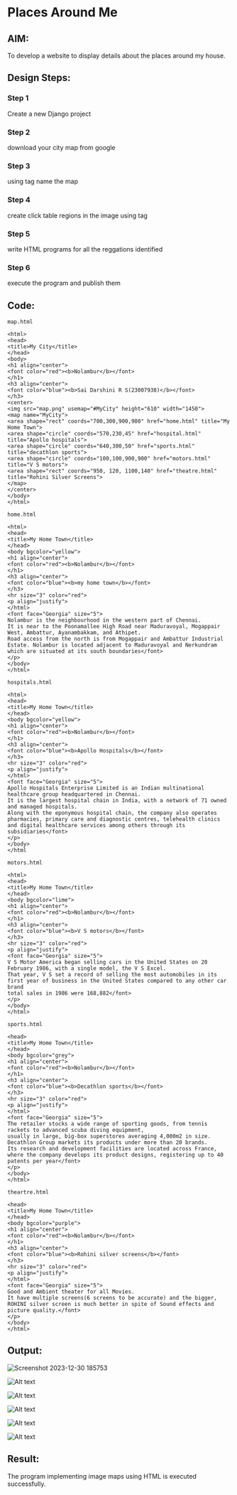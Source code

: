 # Places Around Me
## AIM:
To develop a website to display details about the places around my house.

## Design Steps:

### Step 1
Create a new Django project

### Step 2
download your city map from google

### Step 3
using tag name the map

### Step 4
create click table regions in the image using tag

### Step 5
write HTML programs for all the reggations identified

### Step 6
execute the program and publish them

## Code:

```
map.html

<html>
<head>
<title>My City</title>
</head>
<body>
<h1 align="center">
<font color="red"><b>Nolambur</b></font>
</h1>
<h3 align="center">
<font color="blue"><b>Sai Darshini R S(23007938)</b></font>
</h3>
<center>
<img src="map.png" usemap="#MyCity" height="610" width="1450">
<map name="MyCity">
<area shape="rect" coords="700,300,900,900" href="home.html" title="My Home Town">
<area shape="circle" coords="570,230,45" href="hospital.html" title="Apollo hospitals">
<area shape="circle" coords="640,300,50" href="sports.html" title="decathlon sports">
<area shape="circle" coords="100,100,900,900" href="motors.html" title="V S motors">
<area shape="rect" coords="950, 120, 1100,140" href="theatre.html" title="Rohini Silver Screens">
</map>
</center>
</body>
</html>

home.html

<html>
<head>
<title>My Home Town</title>
</head>
<body bgcolor="yellow">
<h1 align="center"> 
<font color="red"><b>Nolambur</b></font>
</h1>
<h3 align="center">
<font color="blue"><b>my home town</b></font>
</h3>
<hr size="3" color="red">
<p align="justify">
</html>
<font face="Georgia" size="5">
Nolambur is the neighbourhood in the western part of Chennai.
It is near to the Poonamallee High Road near Maduravoyal, Mogappair West, Ambattur, Ayanambakkam, and Athipet.
Road access from the north is from Mogappair and Ambattur Industrial Estate. Nolambur is located adjacent to Maduravoyal and Nerkundram
which are situated at its south boundaries</font>
</p>
</body>
</html>

hospitals.html

<html>
<head>
<title>My Home Town</title>
</head>
<body bgcolor="yellow">
<h1 align="center"> 
<font color="red"><b>Nolambur</b></font>
</h1>
<h3 align="center">
<font color="blue"><b>Apollo Hospitals</b></font>
</h3>
<hr size="3" color="red">
<p align="justify">
</html>
<font face="Georgia" size="5">
Apollo Hospitals Enterprise Limited is an Indian multinational healthcare group headquartered in Chennai.
It is the largest hospital chain in India, with a network of 71 owned and managed hospitals. 
Along with the eponymous hospital chain, the company also operates pharmacies, primary care and diagnostic centres, telehealth clinics 
and digital healthcare services among others through its subsidiaries</font>
</p>
</body>
</html

motors.html

<html>
<head>
<title>My Home Town</title>
</head> 
<body bgcolor="lime">
<h1 align="center"> 
<font color="red"><b>Nolambur</b></font> 
</h1> 
<h3 align="center"> 
<font color="blue"><b>V S motors</b></font>    
</h3>
<hr size="3" color="red">
<p align="justify">
<font face="Georgia" size="5">
V S Motor America began selling cars in the United States on 20 February 1986, with a single model, the V S Excel. 
That year, V S set a record of selling the most automobiles in its first year of business in the United States compared to any other car brand 
total sales in 1986 were 168,882</font>
</p>
</body>
</html>

sports.html

<head>
<title>My Home Town</title>
</head>
<body bgcolor="grey">
<h1 align="center"> 
<font color="red"><b>Nolambur</b></font>
</h1>
<h3 align="center">
<font color="blue"><b>Decathlon sports</b></font>
</h3>
<hr size="3" color="red">
<p align="justify">
</html>
<font face="Georgia" size="5">
The retailer stocks a wide range of sporting goods, from tennis rackets to advanced scuba diving equipment, 
usually in large, big-box superstores averaging 4,000m2 in size.
Decathlon Group markets its products under more than 20 brands. 
Its research and development facilities are located across France, 
where the company develops its product designs, registering up to 40 patents per year</font>
</p>
</body>
</html>

theartre.html

<head>
<title>My Home Town</title>
</head>
<body bgcolor="purple">
<h1 align="center"> 
<font color="red"><b>Nolambur</b></font>
</h1>
<h3 align="center">
<font color="blue"><b>Rohini silver screens</b></font>
</h3>
<hr size="3" color="red">
<p align="justify">
</html>
<font face="Georgia" size="5">
Good and Ambient theater for all Movies. 
It have multiple screens(6 screens to be accurate) and the bigger, 
ROHINI silver screen is much better in spite of Sound effects and picture quality.</font>
</p>
</body>
</html>

```

## Output:
![Screenshot 2023-12-30 185753](https://github.com/SAIDARSHINI27072005/places-around-me/assets/147474227/d015f96b-35a4-4be0-8cc5-187fd862b970)


![Alt text](image.png)

![Alt text](image-1.png)

![Alt text](image-2.png)

![Alt text](image-3.png)

![Alt text](image-4.png)
## Result:
The program implementing image maps using HTML is executed successfully.
